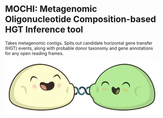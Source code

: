 # MOCHI: Metagenomic Oligonucleotide Composition-based HGT Inference tool
Takes metagenomic contigs. Spits out candidate horizontal gene transfer (HGT) events, along with probable donor taxonomy and gene annotations for any open reading frames.

![Two mochi friends sharing DNA](./mochi-art.svg)
